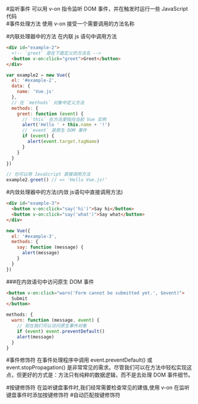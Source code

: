 #监听事件
可以用 v-on 指令监听 DOM 事件，并在触发时运行一些 JavaScript 代码  
#事件处理方法
使用 v-on 接受一个需要调用的方法名称

#内联处理器中的方法
在内联 js 语句中调用方法
```html
<div id="example-2">
  <!-- `greet` 是在下面定义的方法名 -->
  <button v-on:click="greet">Greet</button>
</div>
```
```javascript
var example2 = new Vue({
  el: '#example-2',
  data: {
    name: 'Vue.js'
  },
  // 在 `methods` 对象中定义方法
  methods: {
    greet: function (event) {
      // `this` 在方法里指向当前 Vue 实例
      alert('Hello ' + this.name + '!')
      // `event` 是原生 DOM 事件
      if (event) {
        alert(event.target.tagName)
      }
    }
  }
})

// 也可以用 JavaScript 直接调用方法
example2.greet() // => 'Hello Vue.js!'

```

#内敛处理器中的方法(内敛 js语句中直接调用方法)
```html
<div id="example-3">
  <button v-on:click="say('hi')">Say hi</button>
  <button v-on:click="say('what')">Say what</button>
</div>
```
```javascript
new Vue({
  el: '#example-3',
  methods: {
    say: function (message) {
      alert(message)
    }
  }
})

```
###在内敛语句中访问原生 DOM 事件

```html
<button v-on:click="warn('Form cannot be submitted yet.', $event)">
  Submit
</button>

```
```javascript
methods: {
  warn: function (message, event) {
    // 现在我们可以访问原生事件对象
    if (event) event.preventDefault()
    alert(message)
  }
}


```



#事件修饰符
在事件处理程序中调用 event.preventDefault() 或 event.stopPropagation() 是非常常见的需求。尽管我们可以在方法中轻松实现这点，但更好的方式是：方法只有纯粹的数据逻辑，而不是去处理 DOM 事件细节。



#按键修饰符
在监听键盘事件时,我们经常需要检查常见的建值,使用 v-on 在监听键盘事件时添加按键修饰符
#自动匹配按键修饰符








